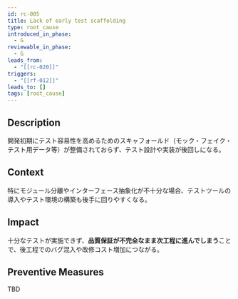 ```yaml
---
id: rc-005
title: Lack of early test scaffolding
type: root_cause
introduced_in_phase:
  - G
reviewable_in_phase:
  - G
leads_from:
  - "[[rc-020]]"
triggers:
  - "[[rf-012]]"
leads_to: []
tags: [root_cause]
---
```


## Description
開発初期にテスト容易性を高めるためのスキャフォールド（モック・フェイク・テスト用データ等）が整備されておらず、テスト設計や実装が後回しになる。

## Context
特にモジュール分離やインターフェース抽象化が不十分な場合、テストツールの導入やテスト環境の構築も後手に回りやすくなる。

## Impact
十分なテストが実施できず、**品質保証が不完全なまま次工程に進んでしまう**ことで、後工程でのバグ混入や改修コスト増加につながる。

## Preventive Measures
TBD